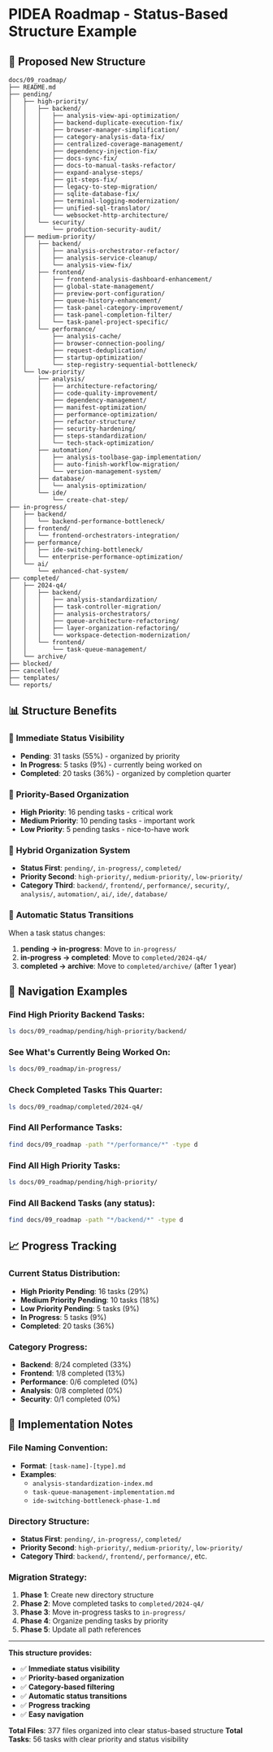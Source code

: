 # PIDEA Roadmap - Status-Based Structure Example

## 🎯 Proposed New Structure

```
docs/09_roadmap/
├── README.md
├── pending/
│   ├── high-priority/
│   │   ├── backend/
│   │   │   ├── analysis-view-api-optimization/
│   │   │   ├── backend-duplicate-execution-fix/
│   │   │   ├── browser-manager-simplification/
│   │   │   ├── category-analysis-data-fix/
│   │   │   ├── centralized-coverage-management/
│   │   │   ├── dependency-injection-fix/
│   │   │   ├── docs-sync-fix/
│   │   │   ├── docs-to-manual-tasks-refactor/
│   │   │   ├── expand-analyse-steps/
│   │   │   ├── git-steps-fix/
│   │   │   ├── legacy-to-step-migration/
│   │   │   ├── sqlite-database-fix/
│   │   │   ├── terminal-logging-modernization/
│   │   │   ├── unified-sql-translator/
│   │   │   └── websocket-http-architecture/
│   │   └── security/
│   │       └── production-security-audit/
│   ├── medium-priority/
│   │   ├── backend/
│   │   │   ├── analysis-orchestrator-refactor/
│   │   │   ├── analysis-service-cleanup/
│   │   │   └── analysis-view-fix/
│   │   ├── frontend/
│   │   │   ├── frontend-analysis-dashboard-enhancement/
│   │   │   ├── global-state-management/
│   │   │   ├── preview-port-configuration/
│   │   │   ├── queue-history-enhancement/
│   │   │   ├── task-panel-category-improvement/
│   │   │   ├── task-panel-completion-filter/
│   │   │   └── task-panel-project-specific/
│   │   └── performance/
│   │       ├── analysis-cache/
│   │       ├── browser-connection-pooling/
│   │       ├── request-deduplication/
│   │       ├── startup-optimization/
│   │       └── step-registry-sequential-bottleneck/
│   └── low-priority/
│       ├── analysis/
│       │   ├── architecture-refactoring/
│       │   ├── code-quality-improvement/
│       │   ├── dependency-management/
│       │   ├── manifest-optimization/
│       │   ├── performance-optimization/
│       │   ├── refactor-structure/
│       │   ├── security-hardening/
│       │   ├── steps-standardization/
│       │   └── tech-stack-optimization/
│       ├── automation/
│       │   ├── analysis-toolbase-gap-implementation/
│       │   ├── auto-finish-workflow-migration/
│       │   └── version-management-system/
│       ├── database/
│       │   └── analysis-optimization/
│       └── ide/
│           └── create-chat-step/
├── in-progress/
│   ├── backend/
│   │   └── backend-performance-bottleneck/
│   ├── frontend/
│   │   └── frontend-orchestrators-integration/
│   ├── performance/
│   │   ├── ide-switching-bottleneck/
│   │   └── enterprise-performance-optimization/
│   └── ai/
│       └── enhanced-chat-system/
├── completed/
│   ├── 2024-q4/
│   │   ├── backend/
│   │   │   ├── analysis-standardization/
│   │   │   ├── task-controller-migration/
│   │   │   ├── analysis-orchestrators/
│   │   │   ├── queue-architecture-refactoring/
│   │   │   ├── layer-organization-refactoring/
│   │   │   └── workspace-detection-modernization/
│   │   └── frontend/
│   │       └── task-queue-management/
│   └── archive/
├── blocked/
├── cancelled/
├── templates/
└── reports/
```

## 📊 Structure Benefits

### 🎯 **Immediate Status Visibility**
- **Pending**: 31 tasks (55%) - organized by priority
- **In Progress**: 5 tasks (9%) - currently being worked on
- **Completed**: 20 tasks (36%) - organized by completion quarter

### 🚀 **Priority-Based Organization**
- **High Priority**: 16 pending tasks - critical work
- **Medium Priority**: 10 pending tasks - important work  
- **Low Priority**: 5 pending tasks - nice-to-have work

### 📁 **Hybrid Organization System**
- **Status First**: `pending/`, `in-progress/`, `completed/`
- **Priority Second**: `high-priority/`, `medium-priority/`, `low-priority/`
- **Category Third**: `backend/`, `frontend/`, `performance/`, `security/`, `analysis/`, `automation/`, `ai/`, `ide/`, `database/`

### 🔄 **Automatic Status Transitions**
When a task status changes:
1. **pending → in-progress**: Move to `in-progress/`
2. **in-progress → completed**: Move to `completed/2024-q4/`
3. **completed → archive**: Move to `completed/archive/` (after 1 year)

## 🎯 **Navigation Examples**

### Find High Priority Backend Tasks:
```bash
ls docs/09_roadmap/pending/high-priority/backend/
```

### See What's Currently Being Worked On:
```bash
ls docs/09_roadmap/in-progress/
```

### Check Completed Tasks This Quarter:
```bash
ls docs/09_roadmap/completed/2024-q4/
```

### Find All Performance Tasks:
```bash
find docs/09_roadmap -path "*/performance/*" -type d
```

### Find All High Priority Tasks:
```bash
ls docs/09_roadmap/pending/high-priority/
```

### Find All Backend Tasks (any status):
```bash
find docs/09_roadmap -path "*/backend/*" -type d
```

## 📈 **Progress Tracking**

### Current Status Distribution:
- **High Priority Pending**: 16 tasks (29%)
- **Medium Priority Pending**: 10 tasks (18%)
- **Low Priority Pending**: 5 tasks (9%)
- **In Progress**: 5 tasks (9%)
- **Completed**: 20 tasks (36%)

### Category Progress:
- **Backend**: 8/24 completed (33%)
- **Frontend**: 1/8 completed (13%)
- **Performance**: 0/6 completed (0%)
- **Analysis**: 0/8 completed (0%)
- **Security**: 0/1 completed (0%)

## 🔧 **Implementation Notes**

### File Naming Convention:
- **Format**: `[task-name]-[type].md`
- **Examples**: 
  - `analysis-standardization-index.md`
  - `task-queue-management-implementation.md`
  - `ide-switching-bottleneck-phase-1.md`

### Directory Structure:
- **Status First**: `pending/`, `in-progress/`, `completed/`
- **Priority Second**: `high-priority/`, `medium-priority/`, `low-priority/`
- **Category Third**: `backend/`, `frontend/`, `performance/`, etc.

### Migration Strategy:
1. **Phase 1**: Create new directory structure
2. **Phase 2**: Move completed tasks to `completed/2024-q4/`
3. **Phase 3**: Move in-progress tasks to `in-progress/`
4. **Phase 4**: Organize pending tasks by priority
5. **Phase 5**: Update all path references

---

**This structure provides:**
- ✅ **Immediate status visibility**
- ✅ **Priority-based organization**
- ✅ **Category-based filtering**
- ✅ **Automatic status transitions**
- ✅ **Progress tracking**
- ✅ **Easy navigation**

**Total Files**: 377 files organized into clear status-based structure
**Total Tasks**: 56 tasks with clear priority and status visibility

